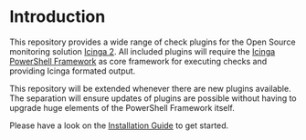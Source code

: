 # Introduction

This repository provides a wide range of check plugins for the Open Source monitoring solution [Icinga 2](https://icinga.com). All included plugins will require the [Icinga PowerShell Framework](https://github.com/Icinga/icinga-powershell-framework) as core framework for executing checks and providing Icinga formated output.

This repository will be extended whenever there are new plugins available. The separation will ensure updates of plugins are possible without having to upgrade huge elements of the PowerShell Framework itself.

Please have a look on the [Installation Guide](doc/02-Installation.md) to get started.
